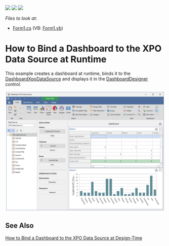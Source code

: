 <!-- default badges list -->
![](https://img.shields.io/endpoint?url=https://codecentral.devexpress.com/api/v1/VersionRange/202868581/19.2.1%2B)
[![](https://img.shields.io/badge/Open_in_DevExpress_Support_Center-FF7200?style=flat-square&logo=DevExpress&logoColor=white)](https://supportcenter.devexpress.com/ticket/details/T828529)
[![](https://img.shields.io/badge/📖_How_to_use_DevExpress_Examples-e9f6fc?style=flat-square)](https://docs.devexpress.com/GeneralInformation/403183)
<!-- default badges end -->
<!-- default file list -->
*Files to look at*:
* [Form1.cs](./CS/DashboardXpoExample/Form1.cs) (VB: [Form1.vb](./VB/DashboardXpoExample/Form1.vb))
<!-- default file list end -->

# How to Bind a Dashboard to the XPO Data Source at Runtime

This example creates a dashboard at runtime, binds it to the [DashboardXpoDataSource](https://docs.devexpress.com/Dashboard/DevExpress.DashboardCommon.DashboardXpoDataSource) and displays it in the [DashboardDesigner](https://docs.devexpress.com/Dashboard/DevExpress.DashboardWin.DashboardDesigner) control.

![](/images/screenshot.png)

## See Also
[How to Bind a Dashboard to the XPO Data Source at Design-Time](https://github.com/DevExpress-Examples/winforms-dashboard-connect-to-database-with-xpo)
